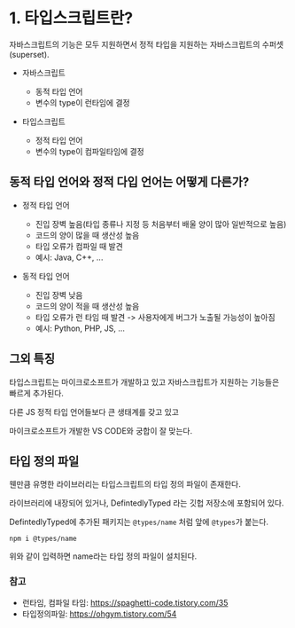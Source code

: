 # 1. 타입스크립트란?

자바스크립트의 기능은 모두 지원하면서 정적 타입을 지원하는 자바스크립트의 수퍼셋(superset).

- 자바스크립트
  - 동적 타입 언어
  - 변수의 type이 런타임에 결정

- 타입스크립트
  - 정적 타입 언어
  - 변수의 type이 컴파일타임에 결정

## 동적 타입 언어와 정적 다입 언어는 어떻게 다른가?

- 정적 타입 언어
  - 진입 장벽 높음(타입 종류나 지정 등 처음부터 배울 양이 많아 일반적으로 높음)
  - 코드의 양이 많을 때 생산성 높음
  - 타입 오류가 컴파일 때 발견
  - 예시: Java, C++, ...

- 동적 타입 언어
  - 진입 장벽 낮음
  - 코드의 양이 적을 때 생산성 높음
  - 타입 오류가 런 타임 때 발견 -> 사용자에게 버그가 노출될 가능성이 높아짐
  - 예시: Python, PHP, JS, ...

## 그외 특징

타입스크립트는 마이크로소프트가 개발하고 있고 자바스크립트가 지원하는 기능들은 빠르게 추가된다.

다른 JS 정적 타입 언어들보다 큰 생태계를 갖고 있고

마이크로소프트가 개발한 VS CODE와 궁합이 잘 맞는다.

## 타입 정의 파일

웬만큼 유명한 라이브러리는 타입스크립트의 타입 정의 파일이 존재한다.

라이브러리에 내장되어 있거나, DefintedlyTyped 라는 깃헙 저장소에 포함되어 있다.

DefintedlyTyped에 추가된 패키지는 `@types/name` 처럼 앞에 `@types`가 붙는다.

```shell
npm i @types/name 
```

위와 같이 입력하면 name라는 타입 정의 파일이 설치된다.

### 참고
- 런타임, 컴파일 타임: https://spaghetti-code.tistory.com/35
- 타입정의파일: https://ohgym.tistory.com/54
